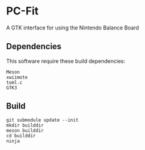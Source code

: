 # PC-Fit
A GTK interface for using the Nintendo Balance Board 

## Dependencies

This software require these build dependencies:
```
Meson
xwiimote
toml.c
GTK3
```

## Build

```
git submodule update --init
mkdir builddir
meson builddir
cd builddir
ninja
```
